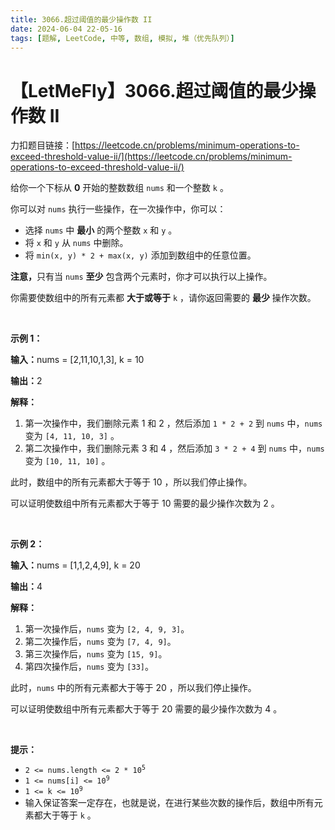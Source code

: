 ```yaml
---
title: 3066.超过阈值的最少操作数 II
date: 2024-06-04 22-05-16
tags: [题解, LeetCode, 中等, 数组, 模拟, 堆（优先队列）]
---
```


# 【LetMeFly】3066.超过阈值的最少操作数 II

力扣题目链接：[https://leetcode.cn/problems/minimum-operations-to-exceed-threshold-value-ii/](https://leetcode.cn/problems/minimum-operations-to-exceed-threshold-value-ii/)

<p>给你一个下标从 <strong>0</strong>&nbsp;开始的整数数组&nbsp;<code>nums</code>&nbsp;和一个整数&nbsp;<code>k</code>&nbsp;。</p>

<p>你可以对&nbsp;<code>nums</code>&nbsp;执行一些操作，在一次操作中，你可以：</p>

<ul>
	<li>选择 <code>nums</code>&nbsp;中 <strong>最小</strong> 的两个整数&nbsp;<code>x</code> 和&nbsp;<code>y</code>&nbsp;。</li>
	<li>将&nbsp;<code>x</code> 和&nbsp;<code>y</code> 从&nbsp;<code>nums</code>&nbsp;中删除。</li>
	<li>将&nbsp;<code>min(x, y) * 2 + max(x, y)</code>&nbsp;添加到数组中的任意位置。</li>
</ul>

<p><b>注意，</b>只有当&nbsp;<code>nums</code>&nbsp;<strong>至少</strong> 包含两个元素时，你才可以执行以上操作。</p>

<p>你需要使数组中的所有元素都 <strong>大于或等于</strong>&nbsp;<code>k</code>&nbsp;，请你返回需要的&nbsp;<strong>最少</strong>&nbsp;操作次数。</p>

<p>&nbsp;</p>

<p><strong class="example">示例 1：</strong></p>

<div class="example-block">
<p><b>输入：</b>nums = [2,11,10,1,3], k = 10</p>

<p><b>输出：</b>2</p>

<p><b>解释：</b></p>

<ol>
	<li>第一次操作中，我们删除元素 1 和 2 ，然后添加 <code>1 * 2 + 2</code> 到 <code>nums</code> 中，<code>nums</code> 变为 <code>[4, 11, 10, 3]</code> 。</li>
	<li>第二次操作中，我们删除元素 3 和 4 ，然后添加 <code>3 * 2 + 4</code> 到 <code>nums</code> 中，<code>nums</code> 变为 <code>[10, 11, 10]</code> 。</li>
</ol>

<p>此时，数组中的所有元素都大于等于 10 ，所以我们停止操作。</p>

<p>可以证明使数组中所有元素都大于等于 10 需要的最少操作次数为 2 。</p>

<p>&nbsp;</p>
</div>

<p><strong class="example">示例 2：</strong></p>

<div class="example-block">
<p><b>输入：</b>nums = [1,1,2,4,9], k = 20</p>

<p><b>输出：</b>4</p>

<p><b>解释：</b></p>

<ol>
	<li>第一次操作后，<code>nums</code> 变为 <code>[2, 4, 9, 3]</code>。</li>
	<li>第二次操作后，<code>nums</code> 变为 <code>[7, 4, 9]</code>。</li>
	<li>第三次操作后，<code>nums</code> 变为 <code>[15, 9]</code>。</li>
	<li>第四次操作后，<code>nums</code> 变为 <code>[33]</code>。</li>
</ol>

<p>此时，<code>nums</code> 中的所有元素都大于等于 20 ，所以我们停止操作。</p>

<p>可以证明使数组中所有元素都大于等于 20 需要的最少操作次数为 4 。</p>
</div>

<p>&nbsp;</p>

<p><strong>提示：</strong></p>

<ul>
	<li><code>2 &lt;= nums.length &lt;= 2 * 10<sup>5</sup></code></li>
	<li><code>1 &lt;= nums[i] &lt;= 10<sup>9</sup></code></li>
	<li><code>1 &lt;= k &lt;= 10<sup>9</sup></code></li>
	<li>输入保证答案一定存在，也就是说，在进行某些次数的操作后，数组中所有元素都大于等于&nbsp;<code>k</code> 。</li>
</ul>


    